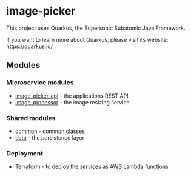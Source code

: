 # image-picker

This project uses Quarkus, the Supersonic Subatomic Java Framework.

If you want to learn more about Quarkus, please visit its website: https://quarkus.io/ .

## Modules

### Microservice modules
- [image-picker-api](./image-picker-api/README.md) - the applications REST API
- [image-processor](./image-processor/README.md) - the image resizing service

### Shared modules
- [common](./common/README.md) - common classes
- [data](./data/README.md) - the persistence layer

### Deployment
- [Terraform](./terraform) - to deploy the services as AWS Lambda functions 
